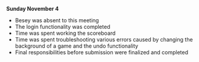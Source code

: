 **Sunday November 4**

* Besey was absent to this meeting 
* The login functionality was completed
* Time was spent working the scoreboard
* Time was spent troubleshooting various errors caused by changing the background of a game and the undo functionality
* Final responsibilities before submission were finalized and completed 